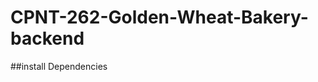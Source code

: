 # CPNT-262-Golden-Wheat-Bakery-backend

##install Dependencies
```npm install express mongoose dotenv


